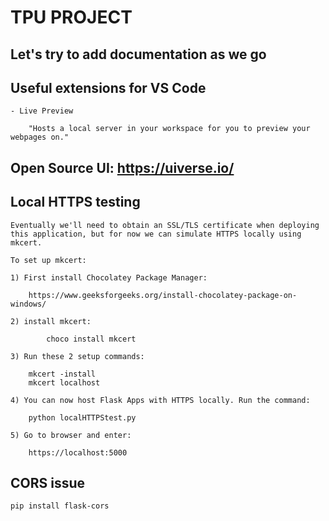 # TPU PROJECT

## Let's try to add documentation as we go

## Useful extensions for VS Code
    - Live Preview

        "Hosts a local server in your workspace for you to preview your webpages on."

## Open Source UI: https://uiverse.io/

## Local HTTPS testing
    Eventually we'll need to obtain an SSL/TLS certificate when deploying this application, but for now we can simulate HTTPS locally using mkcert.

    To set up mkcert:

    1) First install Chocolatey Package Manager:

        https://www.geeksforgeeks.org/install-chocolatey-package-on-windows/

    2) install mkcert:

            choco install mkcert

    3) Run these 2 setup commands:

        mkcert -install
        mkcert localhost

    4) You can now host Flask Apps with HTTPS locally. Run the command:

        python localHTTPStest.py

    5) Go to browser and enter:

        https://localhost:5000


## CORS issue
    pip install flask-cors


